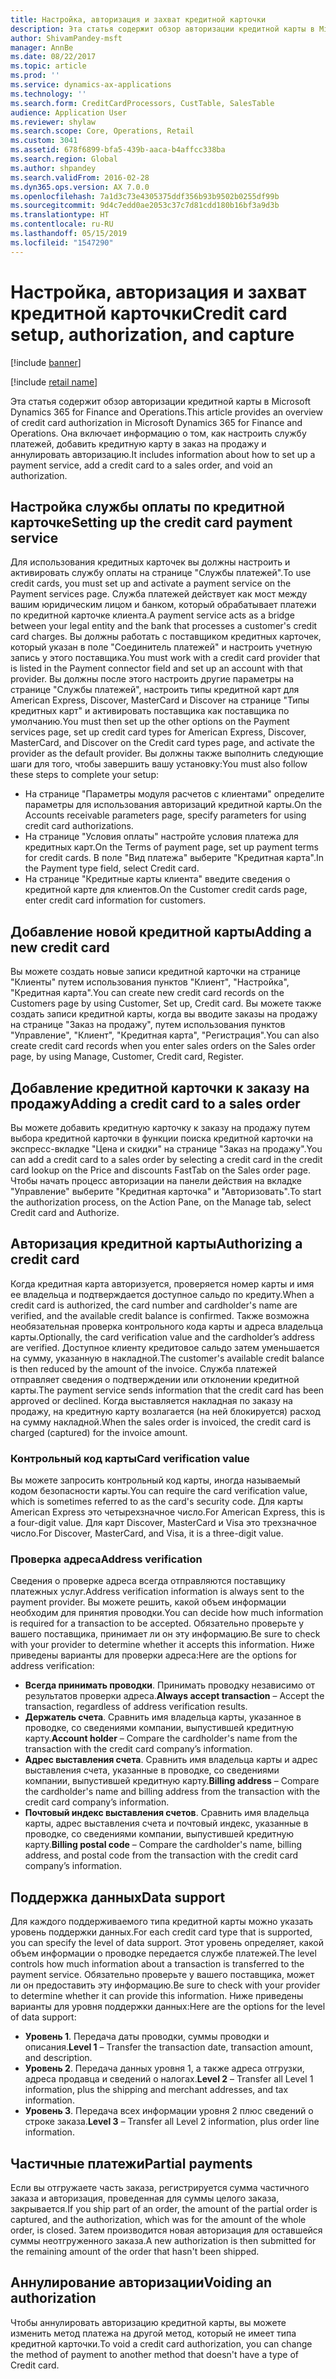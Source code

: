 ```yaml
---
title: Настройка, авторизация и захват кредитной карточки
description: Эта статья содержит обзор авторизации кредитной карты в Microsoft Dynamics 365 for Finance and Operations. Она включает информацию о том, как настроить службу платежей, добавить кредитную карту в заказ на продажу и аннулировать авторизацию.
author: ShivamPandey-msft
manager: AnnBe
ms.date: 08/22/2017
ms.topic: article
ms.prod: ''
ms.service: dynamics-ax-applications
ms.technology: ''
ms.search.form: CreditCardProcessors, CustTable, SalesTable
audience: Application User
ms.reviewer: shylaw
ms.search.scope: Core, Operations, Retail
ms.custom: 3041
ms.assetid: 678f6899-bfa5-439b-aaca-b4affcc338ba
ms.search.region: Global
ms.author: shpandey
ms.search.validFrom: 2016-02-28
ms.dyn365.ops.version: AX 7.0.0
ms.openlocfilehash: 7a1d3c73e4305375ddf356b93b9502b0255df99b
ms.sourcegitcommit: 9d4c7edd0ae2053c37c7d81cdd180b16bf3a9d3b
ms.translationtype: HT
ms.contentlocale: ru-RU
ms.lasthandoff: 05/15/2019
ms.locfileid: "1547290"
---
```

# <a name="credit-card-setup-authorization-and-capture"></a><span data-ttu-id="79bd6-104">Настройка, авторизация и захват кредитной карточки</span><span class="sxs-lookup"><span data-stu-id="79bd6-104">Credit card setup, authorization, and capture</span></span>

[!include [banner](../includes/banner.md)]

[!include [retail name](../includes/retail-name.md)]

<span data-ttu-id="79bd6-105">Эта статья содержит обзор авторизации кредитной карты в Microsoft Dynamics 365 for Finance and Operations.</span><span class="sxs-lookup"><span data-stu-id="79bd6-105">This article provides an overview of credit card authorization in Microsoft Dynamics 365 for Finance and Operations.</span></span> <span data-ttu-id="79bd6-106">Она включает информацию о том, как настроить службу платежей, добавить кредитную карту в заказ на продажу и аннулировать авторизацию.</span><span class="sxs-lookup"><span data-stu-id="79bd6-106">It includes information about how to set up a payment service, add a credit card to a sales order, and void an authorization.</span></span>

<a name="setting-up-the-credit-card-payment-service"></a><span data-ttu-id="79bd6-107">Настройка службы оплаты по кредитной карточке</span><span class="sxs-lookup"><span data-stu-id="79bd6-107">Setting up the credit card payment service</span></span>
------------------------------------------

<span data-ttu-id="79bd6-108">Для использования кредитных карточек вы должны настроить и активировать службу оплаты на странице "Службы платежей".</span><span class="sxs-lookup"><span data-stu-id="79bd6-108">To use credit cards, you must set up and activate a payment service on the Payment services page.</span></span> <span data-ttu-id="79bd6-109">Служба платежей действует как мост между вашим юридическим лицом и банком, который обрабатывает платежи по кредитной карточке клиента.</span><span class="sxs-lookup"><span data-stu-id="79bd6-109">A payment service acts as a bridge between your legal entity and the bank that processes a customer's credit card charges.</span></span> <span data-ttu-id="79bd6-110">Вы должны работать с поставщиком кредитных карточек, который указан в поле "Соединитель платежей" и настроить учетную запись у этого поставщика.</span><span class="sxs-lookup"><span data-stu-id="79bd6-110">You must work with a credit card provider that is listed in the Payment connector field and set up an account with that provider.</span></span> <span data-ttu-id="79bd6-111">Вы должны после этого настроить другие параметры на странице "Службы платежей", настроить типы кредитной карт для American Express, Discover, MasterCard и Discover на странице "Типы кредитных карт" и активировать поставщика как поставщика по умолчанию.</span><span class="sxs-lookup"><span data-stu-id="79bd6-111">You must then set up the other options on the Payment services page, set up credit card types for American Express, Discover, MasterCard, and Discover on the Credit card types page, and activate the provider as the default provider.</span></span> <span data-ttu-id="79bd6-112">Вы должны также выполнить следующие шаги для того, чтобы завершить вашу установку:</span><span class="sxs-lookup"><span data-stu-id="79bd6-112">You must also follow these steps to complete your setup:</span></span>
-   <span data-ttu-id="79bd6-113">На странице "Параметры модуля расчетов с клиентами" определите параметры для использования авторизаций кредитной карты.</span><span class="sxs-lookup"><span data-stu-id="79bd6-113">On the Accounts receivable parameters page, specify parameters for using credit card authorizations.</span></span>
-   <span data-ttu-id="79bd6-114">На странице "Условия оплаты" настройте условия платежа для кредитных карт.</span><span class="sxs-lookup"><span data-stu-id="79bd6-114">On the Terms of payment page, set up payment terms for credit cards.</span></span> <span data-ttu-id="79bd6-115">В поле "Вид платежа" выберите "Кредитная карта".</span><span class="sxs-lookup"><span data-stu-id="79bd6-115">In the Payment type field, select Credit card.</span></span>
-   <span data-ttu-id="79bd6-116">На странице "Кредитные карты клиента" введите сведения о кредитной карте для клиентов.</span><span class="sxs-lookup"><span data-stu-id="79bd6-116">On the Customer credit cards page, enter credit card information for customers.</span></span>

## <a name="adding-a-new-credit-card"></a><span data-ttu-id="79bd6-117">Добавление новой кредитной карты</span><span class="sxs-lookup"><span data-stu-id="79bd6-117">Adding a new credit card</span></span>
<span data-ttu-id="79bd6-118">Вы можете создать новые записи кредитной карточки на странице "Клиенты" путем использования пунктов "Клиент", "Настройка", "Кредитная карта".</span><span class="sxs-lookup"><span data-stu-id="79bd6-118">You can create new credit card records on the Customers page by using Customer, Set up, Credit card.</span></span> <span data-ttu-id="79bd6-119">Вы можете также создать записи кредитной карты, когда вы вводите заказы на продажу на странице "Заказ на продажу", путем использования пунктов "Управление", "Клиент", "Кредитная карта", "Регистрация".</span><span class="sxs-lookup"><span data-stu-id="79bd6-119">You can also create credit card records when you enter sales orders on the Sales order page, by using Manage, Customer, Credit card, Register.</span></span>

<a name="adding-a-credit-card-to-a-sales-order"></a><span data-ttu-id="79bd6-120">Добавление кредитной карточки к заказу на продажу</span><span class="sxs-lookup"><span data-stu-id="79bd6-120">Adding a credit card to a sales order</span></span>
-------------------------------------

<span data-ttu-id="79bd6-121">Вы можете добавить кредитную карточку к заказу на продажу путем выбора кредитной карточки в функции поиска кредитной карточки на экспресс-вкладке "Цена и скидки" на странице "Заказ на продажу".</span><span class="sxs-lookup"><span data-stu-id="79bd6-121">You can add a credit card to a sales order by selecting a credit card in the credit card lookup on the Price and discounts FastTab on the Sales order page.</span></span> <span data-ttu-id="79bd6-122">Чтобы начать процесс авторизации на панели действия на вкладке "Управление" выберите "Кредитная карточка" и "Авторизовать".</span><span class="sxs-lookup"><span data-stu-id="79bd6-122">To start the authorization process, on the Action Pane, on the Manage tab, select Credit card and Authorize.</span></span>

<a name="authorizing-a-credit-card"></a><span data-ttu-id="79bd6-123">Авторизация кредитной карты</span><span class="sxs-lookup"><span data-stu-id="79bd6-123">Authorizing a credit card</span></span>
-------------------------

<span data-ttu-id="79bd6-124">Когда кредитная карта авторизуется, проверяется номер карты и имя ее владельца и подтверждается доступное сальдо по кредиту.</span><span class="sxs-lookup"><span data-stu-id="79bd6-124">When a credit card is authorized, the card number and cardholder's name are verified, and the available credit balance is confirmed.</span></span> <span data-ttu-id="79bd6-125">Также возможна необязательная проверка контрольного кода карты и адреса владельца карты.</span><span class="sxs-lookup"><span data-stu-id="79bd6-125">Optionally, the card verification value and the cardholder’s address are verified.</span></span> <span data-ttu-id="79bd6-126">Доступное клиенту кредитовое сальдо затем уменьшается на сумму, указанную в накладной.</span><span class="sxs-lookup"><span data-stu-id="79bd6-126">The customer's available credit balance is then reduced by the amount of the invoice.</span></span> <span data-ttu-id="79bd6-127">Служба платежей отправляет сведения о подтверждении или отклонении кредитной карты.</span><span class="sxs-lookup"><span data-stu-id="79bd6-127">The payment service sends information that the credit card has been approved or declined.</span></span> <span data-ttu-id="79bd6-128">Когда выставляется накладная по заказу на продажу, на кредитную карту возлагается (на ней блокируется) расход на сумму накладной.</span><span class="sxs-lookup"><span data-stu-id="79bd6-128">When the sales order is invoiced, the credit card is charged (captured) for the invoice amount.</span></span>

### <a name="card-verification-value"></a><span data-ttu-id="79bd6-129">Контрольный код карты</span><span class="sxs-lookup"><span data-stu-id="79bd6-129">Card verification value</span></span>

<span data-ttu-id="79bd6-130">Вы можете запросить контрольный код карты, иногда называемый кодом безопасности карты.</span><span class="sxs-lookup"><span data-stu-id="79bd6-130">You can require the card verification value, which is sometimes referred to as the card's security code.</span></span> <span data-ttu-id="79bd6-131">Для карты American Express это четырехзначное число.</span><span class="sxs-lookup"><span data-stu-id="79bd6-131">For American Express, this is a four-digit value.</span></span> <span data-ttu-id="79bd6-132">Для карт Discover, MasterCard и Visa это трехзначное число.</span><span class="sxs-lookup"><span data-stu-id="79bd6-132">For Discover, MasterCard, and Visa, it is a three-digit value.</span></span>

### <a name="address-verification"></a><span data-ttu-id="79bd6-133">Проверка адреса</span><span class="sxs-lookup"><span data-stu-id="79bd6-133">Address verification</span></span>

<span data-ttu-id="79bd6-134">Сведения о проверке адреса всегда отправляются поставщику платежных услуг.</span><span class="sxs-lookup"><span data-stu-id="79bd6-134">Address verification information is always sent to the payment provider.</span></span> <span data-ttu-id="79bd6-135">Вы можете решить, какой объем информации необходим для принятия проводки.</span><span class="sxs-lookup"><span data-stu-id="79bd6-135">You can decide how much information is required for a transaction to be accepted.</span></span> <span data-ttu-id="79bd6-136">Обязательно проверьте у вашего поставщика, принимает ли он эту информацию.</span><span class="sxs-lookup"><span data-stu-id="79bd6-136">Be sure to check with your provider to determine whether it accepts this information.</span></span> <span data-ttu-id="79bd6-137">Ниже приведены варианты для проверки адреса:</span><span class="sxs-lookup"><span data-stu-id="79bd6-137">Here are the options for address verification:</span></span>
-   <span data-ttu-id="79bd6-138">**Всегда принимать проводки**. Принимать проводку независимо от результатов проверки адреса.</span><span class="sxs-lookup"><span data-stu-id="79bd6-138">**Always accept transaction** – Accept the transaction, regardless of address verification results.</span></span>
-   <span data-ttu-id="79bd6-139">**Держатель счета**. Сравнить имя владельца карты, указанное в проводке, со сведениями компании, выпустившей кредитную карту.</span><span class="sxs-lookup"><span data-stu-id="79bd6-139">**Account holder** – Compare the cardholder's name from the transaction with the credit card company’s information.</span></span>
-   <span data-ttu-id="79bd6-140">**Адрес выставления счета**. Сравнить имя владельца карты и адрес выставления счета, указанные в проводке, со сведениями компании, выпустившей кредитную карту.</span><span class="sxs-lookup"><span data-stu-id="79bd6-140">**Billing address** – Compare the cardholder's name and billing address from the transaction with the credit card company’s information.</span></span>
-   <span data-ttu-id="79bd6-141">**Почтовый индекс выставления счетов**. Сравнить имя владельца карты, адрес выставления счета и почтовый индекс, указанные в проводке, со сведениями компании, выпустившей кредитную карту.</span><span class="sxs-lookup"><span data-stu-id="79bd6-141">**Billing postal code** – Compare the cardholder's name, billing address, and postal code from the transaction with the credit card company’s information.</span></span>

## <a name="data-support"></a><span data-ttu-id="79bd6-142">Поддержка данных</span><span class="sxs-lookup"><span data-stu-id="79bd6-142">Data support</span></span>
<span data-ttu-id="79bd6-143">Для каждого поддерживаемого типа кредитной карты можно указать уровень поддержки данных.</span><span class="sxs-lookup"><span data-stu-id="79bd6-143">For each credit card type that is supported, you can specify the level of data support.</span></span> <span data-ttu-id="79bd6-144">Этот уровень определяет, какой объем информации о проводке передается службе платежей.</span><span class="sxs-lookup"><span data-stu-id="79bd6-144">The level controls how much information about a transaction is transferred to the payment service.</span></span> <span data-ttu-id="79bd6-145">Обязательно проверьте у вашего поставщика, может ли он предоставить эту информацию.</span><span class="sxs-lookup"><span data-stu-id="79bd6-145">Be sure to check with your provider to determine whether it can provide this information.</span></span> <span data-ttu-id="79bd6-146">Ниже приведены варианты для уровня поддержки данных:</span><span class="sxs-lookup"><span data-stu-id="79bd6-146">Here are the options for the level of data support:</span></span>
-   <span data-ttu-id="79bd6-147">**Уровень 1**. Передача даты проводки, суммы проводки и описания.</span><span class="sxs-lookup"><span data-stu-id="79bd6-147">**Level 1** – Transfer the transaction date, transaction amount, and description.</span></span>
-   <span data-ttu-id="79bd6-148">**Уровень 2**. Передача данных уровня 1, а также адреса отгрузки, адреса продавца и сведений о налогах.</span><span class="sxs-lookup"><span data-stu-id="79bd6-148">**Level 2** – Transfer all Level 1 information, plus the shipping and merchant addresses, and tax information.</span></span>
-   <span data-ttu-id="79bd6-149">**Уровень 3**. Передача всех информации уровня 2 плюс сведений о строке заказа.</span><span class="sxs-lookup"><span data-stu-id="79bd6-149">**Level 3** – Transfer all Level 2 information, plus order line information.</span></span>

## <a name="partial-payments"></a><span data-ttu-id="79bd6-150">Частичные платежи</span><span class="sxs-lookup"><span data-stu-id="79bd6-150">Partial payments</span></span>
<span data-ttu-id="79bd6-151">Если вы отгружаете часть заказа, регистрируется сумма частичного заказа и авторизация, проведенная для суммы целого заказа, закрывается.</span><span class="sxs-lookup"><span data-stu-id="79bd6-151">If you ship part of an order, the amount of the partial order is captured, and the authorization, which was for the amount of the whole order, is closed.</span></span> <span data-ttu-id="79bd6-152">Затем производится новая авторизация для оставшейся суммы неотгруженного заказа.</span><span class="sxs-lookup"><span data-stu-id="79bd6-152">A new authorization is then submitted for the remaining amount of the order that hasn't been shipped.</span></span>

## <a name="voiding-an-authorization"></a><span data-ttu-id="79bd6-153">Аннулирование авторизации</span><span class="sxs-lookup"><span data-stu-id="79bd6-153">Voiding an authorization</span></span>
<span data-ttu-id="79bd6-154">Чтобы аннулировать авторизацию кредитной карты, вы можете изменить метод платежа на другой метод, который не имеет типа кредитной карточки.</span><span class="sxs-lookup"><span data-stu-id="79bd6-154">To void a credit card authorization, you can change the method of payment to another method that doesn't have a type of Credit card.</span></span>





